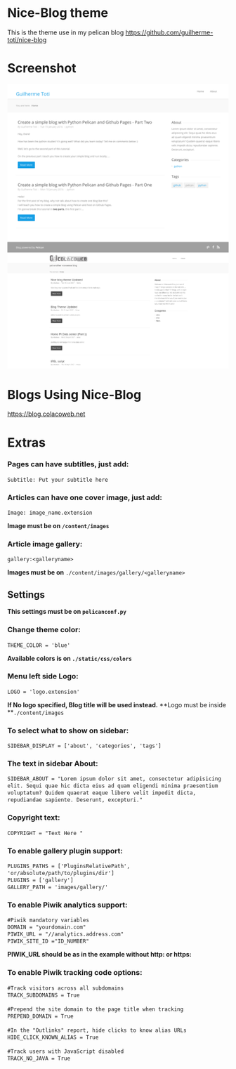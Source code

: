 # Nice-Blog theme
This is the theme use in my pelican blog https://github.com/guilherme-toti/nice-blog

# Screenshot
![Theme screenshot](screenshot.png) ![Theme screenshot](screenshot2.png)

# Blogs Using Nice-Blog

https://blog.colacoweb.net

# Extras

### Pages can have subtitles, just add:
```
Subtitle: Put your subtitle here
```

### Articles can have one cover image, just add:
```
Image: image_name.extension
```
**Image must be on `/content/images`**

### Article image gallery:
```
gallery:<galleryname>
```
**Images must be on** `./content/images/gallery/<galleryname>`

## Settings

**This settings must be on `pelicanconf.py`**

### Change theme color:
```
THEME_COLOR = 'blue'
```
**Available colors is on `./static/css/colors`**

### Menu left side Logo: 

```
LOGO = 'logo.extension'
```
**If No logo specified, Blog title will be used instead.**
**Logo must be inside **`./content/images`

### To select what to show on sidebar:
```
SIDEBAR_DISPLAY = ['about', 'categories', 'tags']
```

### The text in sidebar About:
```
SIDEBAR_ABOUT = "Lorem ipsum dolor sit amet, consectetur adipisicing elit. Sequi quae hic dicta eius ad quam eligendi minima praesentium voluptatum? Quidem quaerat eaque libero velit impedit dicta, repudiandae sapiente. Deserunt, excepturi."
```

### Copyright text:
```
COPYRIGHT = "Text Here "
```

### To enable gallery plugin support:
```
PLUGINS_PATHS = ['PluginsRelativePath', 'or/absolute/path/to/plugins/dir']
PLUGINS = ['gallery']
GALLERY_PATH = 'images/gallery/'
```

### To enable Piwik analytics support:
```
#Piwik mandatory variables
DOMAIN = "yourdomain.com"
PIWIK_URL = "//analytics.address.com"
PIWIK_SITE_ID ="ID_NUMBER"
```
**PIWIK_URL should be as in the example without http: or https:**

### To enable Piwik tracking code options:

```
#Track visitors across all subdomains
TRACK_SUBDOMAINS = True

#Prepend the site domain to the page title when tracking
PREPEND_DOMAIN = True

#In the "Outlinks" report, hide clicks to know alias URLs
HIDE_CLICK_KNOWN_ALIAS = True

#Track users with JavaScript disabled
TRACK_NO_JAVA = True
```
